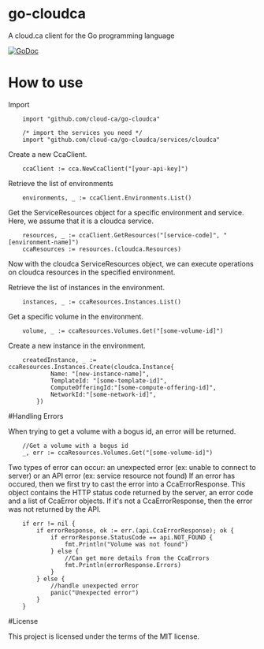 # go-cloudca

A cloud.ca client for the Go programming language

[![GoDoc](https://godoc.org/github.com/cloud-ca/go-cloudca?status.svg)](https://godoc.org/github.com/cloud-ca/go-cloudca)
# How to use

Import
```
	import "github.com/cloud-ca/go-cloudca"
	
	/* import the services you need */
	import "github.com/cloud-ca/go-cloudca/services/cloudca"
```


Create a new CcaClient.
```
	ccaClient := cca.NewCcaClient("[your-api-key]")
```

Retrieve the list of environments
```
	environments, _ := ccaClient.Environments.List()
```

Get the ServiceResources object for a specific environment and service. Here, we assume that it is a cloudca service.
```
	resources, _ := ccaClient.GetResources("[service-code]", "[environment-name]")
	ccaResources := resources.(cloudca.Resources)
```

Now with the cloudca ServiceResources object, we can execute operations on cloudca resources in the specified environment.

Retrieve the list of instances in the environment.
```
	instances, _ := ccaResources.Instances.List()
```

Get a specific volume in the environment.
```
	volume, _ := ccaResources.Volumes.Get("[some-volume-id]")
```

Create a new instance in the environment.
```
	createdInstance, _ := ccaResources.Instances.Create(cloudca.Instance{
			Name: "[new-instance-name]",
			TemplateId: "[some-template-id]",
			ComputeOfferingId:"[some-compute-offering-id]",
			NetworkId:"[some-network-id]",
		})
```

#Handling Errors

When trying to get a volume with a bogus id, an error will be returned.
```
	//Get a volume with a bogus id
	_, err := ccaResources.Volumes.Get("[some-volume-id]")
```

Two types of error can occur: an unexpected error (ex: unable to connect to server) or an API error (ex: service resource not found)
If an error has occured, then we first try to cast the error into a CcaErrorResponse. This object contains the HTTP status code returned by the server, an error code and a list of CcaError objects. If it's not a CcaErrorResponse, then the error was not returned by the API.
```
	if err != nil {
		if errorResponse, ok := err.(api.CcaErrorResponse); ok {
			if errorResponse.StatusCode == api.NOT_FOUND {
				fmt.Println("Volume was not found")
			} else {
				//Can get more details from the CcaErrors
				fmt.Println(errorResponse.Errors)
			}
		} else {
			//handle unexpected error
			panic("Unexpected error")
		}
	}
```

#License

This project is licensed under the terms of the MIT license.
